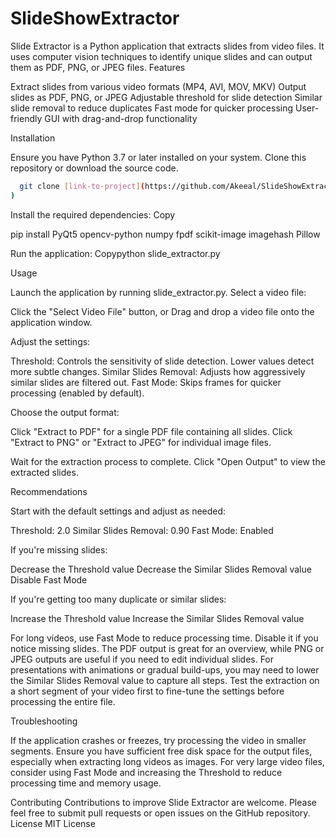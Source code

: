 # SlideShowExtractor

Slide Extractor is a Python application that extracts slides from video files. It uses computer vision techniques to identify unique slides and can output them as PDF, PNG, or JPEG files.
Features

Extract slides from various video formats (MP4, AVI, MOV, MKV)
Output slides as PDF, PNG, or JPEG
Adjustable threshold for slide detection
Similar slide removal to reduce duplicates
Fast mode for quicker processing
User-friendly GUI with drag-and-drop functionality

Installation

Ensure you have Python 3.7 or later installed on your system.
Clone this repository or download the source code.

```bash
  git clone [link-to-project](https://github.com/Akeeal/SlideShowExtractor/tree/main
)
```
Install the required dependencies:
Copy

pip install PyQt5 opencv-python numpy fpdf scikit-image imagehash Pillow

Run the application:
Copypython slide_extractor.py


Usage

Launch the application by running slide_extractor.py.
Select a video file:

Click the "Select Video File" button, or
Drag and drop a video file onto the application window.

Adjust the settings:

Threshold: Controls the sensitivity of slide detection. Lower values detect more subtle changes.
Similar Slides Removal: Adjusts how aggressively similar slides are filtered out.
Fast Mode: Skips frames for quicker processing (enabled by default).


Choose the output format:

Click "Extract to PDF" for a single PDF file containing all slides.
Click "Extract to PNG" or "Extract to JPEG" for individual image files.


Wait for the extraction process to complete.
Click "Open Output" to view the extracted slides.

Recommendations

Start with the default settings and adjust as needed:

Threshold: 2.0
Similar Slides Removal: 0.90
Fast Mode: Enabled


If you're missing slides:

Decrease the Threshold value
Decrease the Similar Slides Removal value
Disable Fast Mode


If you're getting too many duplicate or similar slides:

Increase the Threshold value
Increase the Similar Slides Removal value


For long videos, use Fast Mode to reduce processing time. Disable it if you notice missing slides.
The PDF output is great for an overview, while PNG or JPEG outputs are useful if you need to edit individual slides.
For presentations with animations or gradual build-ups, you may need to lower the Similar Slides Removal value to capture all steps.
Test the extraction on a short segment of your video first to fine-tune the settings before processing the entire file.

Troubleshooting

If the application crashes or freezes, try processing the video in smaller segments.
Ensure you have sufficient free disk space for the output files, especially when extracting long videos as images.
For very large video files, consider using Fast Mode and increasing the Threshold to reduce processing time and memory usage.

Contributing
Contributions to improve Slide Extractor are welcome. Please feel free to submit pull requests or open issues on the GitHub repository.
License
MIT License
